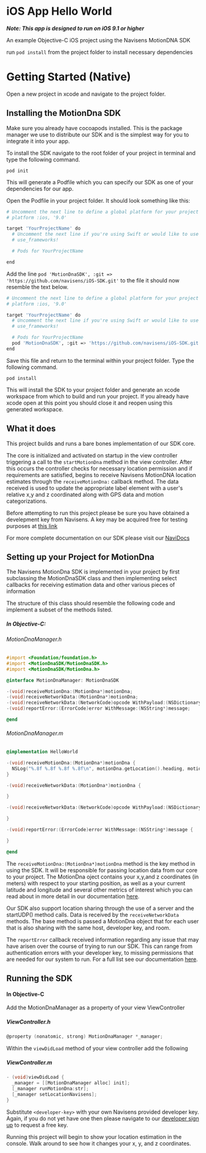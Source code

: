 # iOS App Hello World
___Note: This app is designed to run on iOS 9.1 or higher___

An example Objective-C iOS project using the Navisens MotionDNA SDK

run ```pod install``` from the project folder to install necessary dependencies

# Getting Started (Native)

Open a new project in xcode and navigate to the project folder.

## Installing the MotionDna SDK

Make sure you already have cocoapods installed. This is the package manager we use to distribute our SDK and is the simplest way for you to integrate it into your app.

To install the SDK navigate to the root folder of your project in terminal and type the following command.

``` pod init ```

This will generate a Podfile which you can specify our SDK as one of your dependencies for our app.

Open the Podfile in your project folder. It should look something like this:

``` bash
# Uncomment the next line to define a global platform for your project
# platform :ios, '9.0'

target 'YourProjectName' do
  # Uncomment the next line if you're using Swift or would like to use dynamic frameworks
  # use_frameworks!

  # Pods for YourProjectName

end
```

Add the line ``` pod 'MotionDnaSDK', :git => 'https://github.com/navisens/iOS-SDK.git' ``` to the file it should now resemble the text below.

``` bash
# Uncomment the next line to define a global platform for your project
# platform :ios, '9.0'

target 'YourProjectName' do
  # Uncomment the next line if you're using Swift or would like to use dynamic frameworks
  # use_frameworks!

  # Pods for YourProjectName
  pod 'MotionDnaSDK', :git => 'https://github.com/navisens/iOS-SDK.git'
end
```

Save this file and return to the terminal within your project folder. Type the following command.

``` pod install ```

This will install the SDK to your project folder and generate an xcode workspace from which to build and run your project. If you already have xcode open at this point you should close it and reopen using this generated workspace.


## What it does
This project builds and runs a bare bones implementation of our SDK core. 

The core is initialized and activated on startup in the view controller triggering a call to the ```startMotionDna``` method in the view controller. After this occurs the controller checks for necessary location permission and if requirements are satisfied, begins to receive Navisens MotionDNA location estimates through the ```receiveMotionDna:``` callback method. The data received is used to update the appropriate label element with a user's relative x,y and z coordinated along with GPS data and motion categorizations.

Before attempting to run this project please be sure you have obtained a develepment key from Navisens. A key may be acquired free for testing purposes at [this link](https://navisens.com/index.html#contact)

For more complete documentation on our SDK please visit our [NaviDocs](https://github.com/navisens/NaviDocs)


## Setting up your Project for MotionDna

The Navisens MotionDna SDK is implemented in your project by first subclassing the MotionDnaSDK class and then implementing select callbacks for receiving estimation data and other various pieces of information

The structure of this class should resemble the following code and implement a subset of the methods listed.

##### In Objective-C:
###### MotionDnaManager.h
``` Objective-C
#import <Foundation/foundation.h>
#import <MotionDnaSDK/MotionDnaSDK.h>
#import <MotionDnaSDK/MotionDna.h>

@interface MotionDnaManager: MotionDnaSDK

-(void)receiveMotionDna:(MotionDna*)motionDna;
-(void)receiveNetworkData:(MotionDna*)motionDna;
-(void)receiveNetworkData:(NetworkCode)opcode WithPayload:(NSDictionary*)payload;
-(void)reportError:(ErrorCode)error WithMessage:(NSString*)message;

@end
```
###### MotionDnaManager.m
``` Objective-C
@implementation HelloWorld

-(void)receiveMotionDna:(MotionDna*)motionDna {
  NSLog("%.8f %.8f %.8f %.8f\n", motionDna.getLocation().heading, motionDna.getLocation().localLocation.x, motionDna.getLocation().localLocation.y, motionDna.getLocation().localLocation.z);
}

-(void)receiveNetworkData:(MotionDna*)motionDna {

}

-(void)receiveNetworkData:(NetworkCode)opcode WithPayload:(NSDictionary*)payload {

}

-(void)reportError:(ErrorCode)error WithMessage:(NSString*)message {

}

@end

```

The ``` receiveMotionDna:(MotionDna*)motionDna ``` method is the key method in using the SDK. It will be responsible for passing location data from our core to your project. The MotionDna oject contains your x,y,and z coordinates (in meters) with respect to your starting position, as well as a your current latitude and longitude and several other metrics of interest which you can read about in more detail in our documentation [here](https://github.com/navisens/NaviDocs/blob/master/API.iOS.md#getters).

Our SDK also support location sharing through the use of a server and the startUDP() method calls. Data is received by the  ``` receiveNetworkData ``` methods. The base method is passed a MotionDna object that for each user that is also sharing with the same host, developer key, and room.

The ``` reportError ``` callback received information regarding any issue that may have arisen over the course of trying to run our SDK. This can range from authentication errors with your developer key, to missing permissions that are needed for our system to run. For a full list see our documentation [here](https://github.com/navisens/NaviDocs/blob/master/API.iOS.md#reporterror_-errorcode-errorcode-withmessage-s-string).

## Running the SDK

#### In Objective-C
Add the MotionDnaManager as a property of your view ViewController
##### ViewController.h
``` Objective-C
@property (nonatomic, strong) MotionDnaManager *_manager;
```

Within the ``` viewDidLoad ``` method of your view controller add the following

##### ViewController.m
``` Objective-C
- (void)viewDidLoad {
  _manager = [[MotionDnaManager alloc] init];
  [_manager runMotionDna:str];
  [_manager setLocationNavisens];
}
```

Substitute ``` <developer-key> ``` with your own Navisens provided developer key. Again, if you do not yet have one then please navigate to our [developer sign up](https://www.navisens.com/index.html#contact) to request a free key.

Running this project will begin to show your location estimation in the console. Walk around to see how it changes your x, y, and z coordinates.
